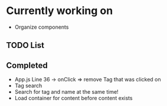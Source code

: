 # Currently working on

* Organize components

## TODO List


## Completed

* App.js Line 36 -> onClick => remove Tag that was clicked on
* Tag search
* Search for tag and name at the same time!
* Load container for content before content exists

